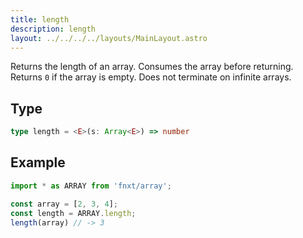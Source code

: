 ```yaml
---
title: length
description: length
layout: ../../../../layouts/MainLayout.astro
---
```

Returns the length of an array. Consumes the array before returning.
Returns `0` if the array is empty.
Does not terminate on infinite arrays.

## Type

```ts
type length = <E>(s: Array<E>) => number
```

## Example

```ts
import * as ARRAY from 'fnxt/array';

const array = [2, 3, 4];
const length = ARRAY.length;
length(array) // -> 3
```
